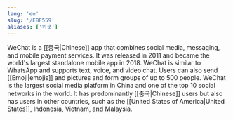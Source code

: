 ```yaml
---
lang: 'en'
slug: '/EBF559'
aliases: ['위챗']
---
```


WeChat is a [[중국|Chinese]] app that combines social media, messaging, and mobile payment services. It was released in 2011 and became the world's largest standalone mobile app in 2018. WeChat is similar to WhatsApp and supports text, voice, and video chat. Users can also send [[Emoji|emojis]] and pictures and form groups of up to 500 people. WeChat is the largest social media platform in China and one of the top 10 social networks in the world. It has predominantly [[중국|Chinese]] users but also has users in other countries, such as the [[United States of America|United States]], Indonesia, Vietnam, and Malaysia.
